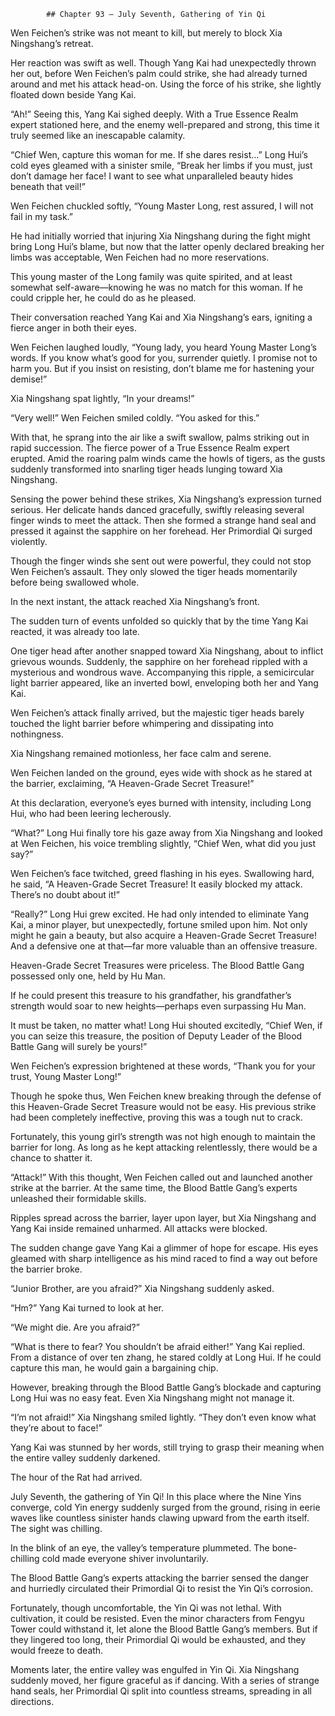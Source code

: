 			## Chapter 93 — July Seventh, Gathering of Yin Qi

Wen Feichen’s strike was not meant to kill, but merely to block Xia Ningshang’s retreat.

Her reaction was swift as well. Though Yang Kai had unexpectedly thrown her out, before Wen Feichen’s palm could strike, she had already turned around and met his attack head-on. Using the force of his strike, she lightly floated down beside Yang Kai.

“Ah!” Seeing this, Yang Kai sighed deeply. With a True Essence Realm expert stationed here, and the enemy well-prepared and strong, this time it truly seemed like an inescapable calamity.

“Chief Wen, capture this woman for me. If she dares resist…” Long Hui’s cold eyes gleamed with a sinister smile, “Break her limbs if you must, just don’t damage her face! I want to see what unparalleled beauty hides beneath that veil!”

Wen Feichen chuckled softly, “Young Master Long, rest assured, I will not fail in my task.”

He had initially worried that injuring Xia Ningshang during the fight might bring Long Hui’s blame, but now that the latter openly declared breaking her limbs was acceptable, Wen Feichen had no more reservations.

This young master of the Long family was quite spirited, and at least somewhat self-aware—knowing he was no match for this woman. If he could cripple her, he could do as he pleased.

Their conversation reached Yang Kai and Xia Ningshang’s ears, igniting a fierce anger in both their eyes.

Wen Feichen laughed loudly, “Young lady, you heard Young Master Long’s words. If you know what’s good for you, surrender quietly. I promise not to harm you. But if you insist on resisting, don’t blame me for hastening your demise!”

Xia Ningshang spat lightly, “In your dreams!”

“Very well!” Wen Feichen smiled coldly. “You asked for this.”

With that, he sprang into the air like a swift swallow, palms striking out in rapid succession. The fierce power of a True Essence Realm expert erupted. Amid the roaring palm winds came the howls of tigers, as the gusts suddenly transformed into snarling tiger heads lunging toward Xia Ningshang.

Sensing the power behind these strikes, Xia Ningshang’s expression turned serious. Her delicate hands danced gracefully, swiftly releasing several finger winds to meet the attack. Then she formed a strange hand seal and pressed it against the sapphire on her forehead. Her Primordial Qi surged violently.

Though the finger winds she sent out were powerful, they could not stop Wen Feichen’s assault. They only slowed the tiger heads momentarily before being swallowed whole.

In the next instant, the attack reached Xia Ningshang’s front.

The sudden turn of events unfolded so quickly that by the time Yang Kai reacted, it was already too late.

One tiger head after another snapped toward Xia Ningshang, about to inflict grievous wounds. Suddenly, the sapphire on her forehead rippled with a mysterious and wondrous wave. Accompanying this ripple, a semicircular light barrier appeared, like an inverted bowl, enveloping both her and Yang Kai.

Wen Feichen’s attack finally arrived, but the majestic tiger heads barely touched the light barrier before whimpering and dissipating into nothingness.

Xia Ningshang remained motionless, her face calm and serene.

Wen Feichen landed on the ground, eyes wide with shock as he stared at the barrier, exclaiming, “A Heaven-Grade Secret Treasure!”

At this declaration, everyone’s eyes burned with intensity, including Long Hui, who had been leering lecherously.

“What?” Long Hui finally tore his gaze away from Xia Ningshang and looked at Wen Feichen, his voice trembling slightly, “Chief Wen, what did you just say?”

Wen Feichen’s face twitched, greed flashing in his eyes. Swallowing hard, he said, “A Heaven-Grade Secret Treasure! It easily blocked my attack. There’s no doubt about it!”

“Really?” Long Hui grew excited. He had only intended to eliminate Yang Kai, a minor player, but unexpectedly, fortune smiled upon him. Not only might he gain a beauty, but also acquire a Heaven-Grade Secret Treasure! And a defensive one at that—far more valuable than an offensive treasure.

Heaven-Grade Secret Treasures were priceless. The Blood Battle Gang possessed only one, held by Hu Man.

If he could present this treasure to his grandfather, his grandfather’s strength would soar to new heights—perhaps even surpassing Hu Man.

It must be taken, no matter what! Long Hui shouted excitedly, “Chief Wen, if you can seize this treasure, the position of Deputy Leader of the Blood Battle Gang will surely be yours!”

Wen Feichen’s expression brightened at these words, “Thank you for your trust, Young Master Long!”

Though he spoke thus, Wen Feichen knew breaking through the defense of this Heaven-Grade Secret Treasure would not be easy. His previous strike had been completely ineffective, proving this was a tough nut to crack.

Fortunately, this young girl’s strength was not high enough to maintain the barrier for long. As long as he kept attacking relentlessly, there would be a chance to shatter it.

“Attack!” With this thought, Wen Feichen called out and launched another strike at the barrier. At the same time, the Blood Battle Gang’s experts unleashed their formidable skills.

Ripples spread across the barrier, layer upon layer, but Xia Ningshang and Yang Kai inside remained unharmed. All attacks were blocked.

The sudden change gave Yang Kai a glimmer of hope for escape. His eyes gleamed with sharp intelligence as his mind raced to find a way out before the barrier broke.

“Junior Brother, are you afraid?” Xia Ningshang suddenly asked.

“Hm?” Yang Kai turned to look at her.

“We might die. Are you afraid?”

“What is there to fear? You shouldn’t be afraid either!” Yang Kai replied. From a distance of over ten zhang, he stared coldly at Long Hui. If he could capture this man, he would gain a bargaining chip.

However, breaking through the Blood Battle Gang’s blockade and capturing Long Hui was no easy feat. Even Xia Ningshang might not manage it.

“I’m not afraid!” Xia Ningshang smiled lightly. “They don’t even know what they’re about to face!”

Yang Kai was stunned by her words, still trying to grasp their meaning when the entire valley suddenly darkened.

The hour of the Rat had arrived.

July Seventh, the gathering of Yin Qi! In this place where the Nine Yins converge, cold Yin energy suddenly surged from the ground, rising in eerie waves like countless sinister hands clawing upward from the earth itself. The sight was chilling.

In the blink of an eye, the valley’s temperature plummeted. The bone-chilling cold made everyone shiver involuntarily.

The Blood Battle Gang’s experts attacking the barrier sensed the danger and hurriedly circulated their Primordial Qi to resist the Yin Qi’s corrosion.

Fortunately, though uncomfortable, the Yin Qi was not lethal. With cultivation, it could be resisted. Even the minor characters from Fengyu Tower could withstand it, let alone the Blood Battle Gang’s members. But if they lingered too long, their Primordial Qi would be exhausted, and they would freeze to death.

Moments later, the entire valley was engulfed in Yin Qi. Xia Ningshang suddenly moved, her figure graceful as if dancing. With a series of strange hand seals, her Primordial Qi split into countless streams, spreading in all directions.